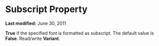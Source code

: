 
# Subscript Property

 **Last modified:** June 30, 2011

 **True** if the specified font is formatted as subscript. The default value is **False**. Read/write  **Variant**.
